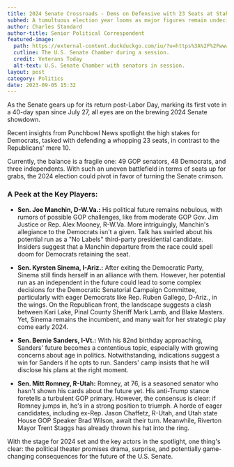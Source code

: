 ```yaml
---
title: 2024 Senate Crossroads - Dems on Defensive with 23 Seats at Stake, GOP Only 10
subhed: A tumultuous election year looms as major figures remain undecided
author: Charles Standard
author-title: Senior Political Correspondent
featured-image: 
  path: https://external-content.duckduckgo.com/iu/?u=https%3A%2F%2Fwww.veteranstoday.com%2Fwp-content%2Fuploads%2F2018%2F04%2FCongress-US.jpg&f=1&nofb=1&ipt=db27cdf136b26095d4b55558a328989fc1ae10f0753b16b396733c377af9ba39&ipo=images
  cutline: The U.S. Senate Chamber during a session.
  credit: Veterans Today
  alt-text: U.S. Senate Chamber with senators in session.
layout: post
category: Politics
date: 2023-09-05 15:32
---
```


As the Senate gears up for its return post-Labor Day, marking its first vote in a 40-day span since July 27, all eyes are on the brewing 2024 Senate showdown.

Recent insights from Punchbowl News spotlight the high stakes for Democrats, tasked with defending a whopping 23 seats, in contrast to the Republicans' mere 10.

Currently, the balance is a fragile one: 49 GOP senators, 48 Democrats, and three independents. With such an uneven battlefield in terms of seats up for grabs, the 2024 election could pivot in favor of turning the Senate crimson.

### A Peek at the Key Players:

- **Sen. Joe Manchin, D-W.Va.:** His political future remains nebulous, with rumors of possible GOP challenges, like from moderate GOP Gov. Jim Justice or Rep. Alex Mooney, R-W.Va. More intriguingly, Manchin's allegiance to the Democrats isn't a given. Talk has swirled about his potential run as a "No Labels" third-party presidential candidate. Insiders suggest that a Manchin departure from the race could spell doom for Democrats retaining the seat.

- **Sen. Kyrsten Sinema, I-Ariz.:** After exiting the Democratic Party, Sinema still finds herself in an alliance with them. However, her potential run as an independent in the future could lead to some complex decisions for the Democratic Senatorial Campaign Committee, particularly with eager Democrats like Rep. Ruben Gallego, D-Ariz., in the wings. On the Republican front, the landscape suggests a clash between Kari Lake, Pinal County Sheriff Mark Lamb, and Blake Masters. Yet, Sinema remains the incumbent, and many wait for her strategic play come early 2024.

- **Sen. Bernie Sanders, I-Vt.:** With his 82nd birthday approaching, Sanders' future becomes a contentious topic, especially with growing concerns about age in politics. Notwithstanding, indications suggest a win for Sanders if he opts to run. Sanders' camp insists that he will disclose his plans at the right moment.

- **Sen. Mitt Romney, R-Utah:** Romney, at 76, is a seasoned senator who hasn't shown his cards about the future yet. His anti-Trump stance foretells a turbulent GOP primary. However, the consensus is clear: if Romney jumps in, he's in a strong position to triumph. A horde of eager candidates, including ex-Rep. Jason Chaffetz, R-Utah, and Utah state House GOP Speaker Brad Wilson, await their turn. Meanwhile, Riverton Mayor Trent Staggs has already thrown his hat into the ring.

With the stage for 2024 set and the key actors in the spotlight, one thing's clear: the political theater promises drama, surprise, and potentially game-changing consequences for the future of the U.S. Senate.
